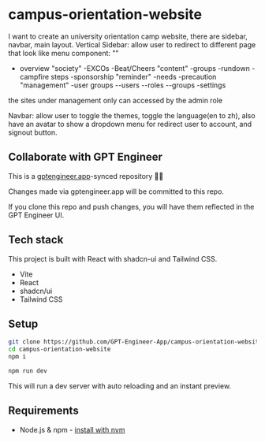 # campus-orientation-website

I want to create an university orientation camp website, there are sidebar, navbar, main layout.
Vertical Sidebar: allow user to redirect to different page that look like menu component:
""
- overview
"society"
-EXCOs
-Beat/Cheers
"content"
-groups
-rundown
-campfire steps
-sponsorship
"reminder"
-needs
-precaution
"management"
-user groups
--users
--roles
--groups
-settings

the sites under management only can accessed by the admin role

Navbar: allow user to toggle the themes, toggle the language(en to zh), also have an avatar to show a dropdown menu for redirect user to account, and signout button.



## Collaborate with GPT Engineer

This is a [gptengineer.app](https://gptengineer.app)-synced repository 🌟🤖

Changes made via gptengineer.app will be committed to this repo.

If you clone this repo and push changes, you will have them reflected in the GPT Engineer UI.

## Tech stack

This project is built with React with shadcn-ui and Tailwind CSS.

- Vite
- React
- shadcn/ui
- Tailwind CSS

## Setup

```sh
git clone https://github.com/GPT-Engineer-App/campus-orientation-website.git
cd campus-orientation-website
npm i
```

```sh
npm run dev
```

This will run a dev server with auto reloading and an instant preview.

## Requirements

- Node.js & npm - [install with nvm](https://github.com/nvm-sh/nvm#installing-and-updating)
